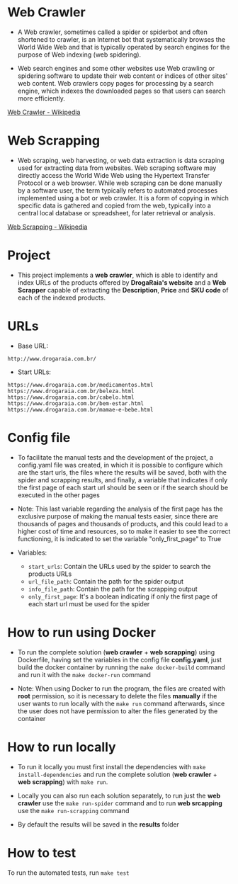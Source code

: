 # Web Crawler

* A Web crawler, sometimes called a spider or spiderbot and often shortened to crawler, is an Internet bot that systematically browses the World Wide Web and that is typically operated by search engines for the purpose of Web indexing (web spidering).

* Web search engines and some other websites use Web crawling or spidering software to update their web content or indices of other sites' web content. Web crawlers copy pages for processing by a search engine, which indexes the downloaded pages so that users can search more efficiently.

[Web Crawler - Wikipedia](https://en.wikipedia.org/wiki/Web_crawler)

# Web Scrapping

* Web scraping, web harvesting, or web data extraction is data scraping used for extracting data from websites. Web scraping software may directly access the World Wide Web using the Hypertext Transfer Protocol or a web browser. While web scraping can be done manually by a software user, the term typically refers to automated processes implemented using a bot or web crawler. It is a form of copying in which specific data is gathered and copied from the web, typically into a central local database or spreadsheet, for later retrieval or analysis.

[Web Scrapping - Wikipedia](https://en.wikipedia.org/wiki/Web_scraping)

# Project

* This project implements a **web crawler**, which is able to identify and index URLs of the products offered by **DrogaRaia's website** and a **Web Scrapper** capable of extracting the **Description**, **Price** and **SKU code** of each of the indexed products.

# URLs

* Base URL:  
```
http://www.drogaraia.com.br/
```
* Start URLs: 
```
https://www.drogaraia.com.br/medicamentos.html
https://www.drogaraia.com.br/beleza.html
https://www.drogaraia.com.br/cabelo.html
https://www.drogaraia.com.br/bem-estar.html
https://www.drogaraia.com.br/mamae-e-bebe.html
```

# Config file

* To facilitate the manual tests and the development of the project, a config.yaml file was created, in which it is possible to configure which are the start urls, the files where the results will be saved, both with the spider and scrapping results, and finally, a variable that indicates if only the first page of each start url should be seen or if the search should be executed in the other pages

* Note: This last variable regarding the analysis of the first page has the exclusive purpose of making the manual tests easier, since there are thousands of pages and thousands of products, and this could lead to a higher cost of time and resources, so to make it easier to see the correct functioning, it is indicated to set the variable "only_first_page" to True

* Variables:
    - `start_urls`: Contain the URLs used by the spider to search the products URLs
    - `url_file_path`: Contain the path for the spider output
    - `info_file_path`: Contain the path for the scrapping output
    - `only_first_page`: It's a boolean indicating if only the first page of each start url must be used for the spider

# How to run using Docker

* To run the complete solution (**web crawler** + **web scrapping**) using Dockerfile, having set the variables in the config file **config.yaml**, just build the docker container by running the `make docker-build` command and run it with the `make docker-run` command

* Note: When using Docker to run the program, the files are created with **root** permission, so it is necessary to delete the files **manually** if the user wants to run locally with the `make run` command afterwards, since the user does not have permission to alter the files generated by the container

# How to run locally

* To run it locally you must first install the dependencies with `make install-dependencies` and run the complete solution (**web crawler** + **web scrapping**) with `make run`.

* Locally you can also run each solution separately, to run just the **web crawler** use the `make run-spider` command and to run **web srcapping** use the `make run-scrapping` command

* By default the results will be saved in the **results** folder

# How to test

To run the automated tests, run `make test`

